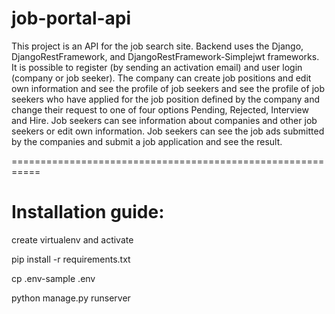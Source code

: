 # job-portal-api

This project is an API for the job search site.
Backend uses the Django, DjangoRestFramework, and DjangoRestFramework-Simplejwt frameworks.
It is possible to register (by sending an activation email) and user login (company or job seeker).
The company can create job positions and edit own information and see the profile of job seekers and see the profile of job seekers who have applied for the job position defined by the company and change their request to one of four options Pending, Rejected, Interview and Hire.
Job seekers can see information about companies and other job seekers or edit own information. Job seekers can see the job ads submitted by the companies and submit a job application and see the result.


===========================================================

# Installation guide:
create virtualenv and activate

pip install -r requirements.txt

cp .env-sample .env

python manage.py runserver
